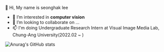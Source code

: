  👋 Hi, My name is seonghak lee
- 👀 I’m interested in **computer vision**
- 💞️ I’m looking to collaborate on ...
- 📫  I'm doing Undergraduate Research Intern at Visual Image Media Lab, Chung-Ang University(2022.02 ~ )


![Anurag's GitHub stats](https://github-readme-stats.vercel.app/api?username=Lseonghak&theme=vue&show_icons=true)                 
